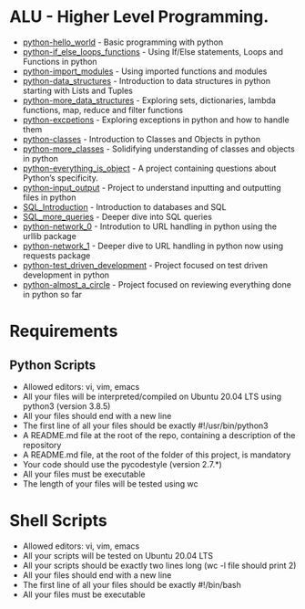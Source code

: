 # ALU - Higher Level Programming.

- [python-hello_world](https://github.com/ephraimm-zm/alu-higher_level_programming/tree/main/python-hello_world) - Basic programming with python
- [python-if_else_loops_functions](https://github.com/ephraimm-zm/alu-higher_level_programming/tree/main/python-if_else_loops_functions) - Using If/Else statements, Loops and Functions in python
- [python-import_modules](https://github.com/ephraimm-zm/alu-higher_level_programming/tree/main/python-import_modules) - Using imported functions and modules
- [python-data_structures](https://github.com/ephraimm-zm/alu-higher_level_programming/tree/main/python-data_structures) - Introduction to data structures in python starting with Lists and Tuples
- [python-more_data_structures](https://github.com/ephraimm-zm/alu-higher_level_programming/tree/main/python-more_data_structures) - Exploring sets, dictionaries, lambda functions, map, reduce and filter functions
- [python-excpetions](https://github.com/ephraimm-zm/alu-higher_level_programming/tree/main/python-exceptions) - Exploring exceptions in python and how to handle them
- [python-classes](https://github.com/ephraimm-zm/alu-higher_level_programming/tree/main/python-classes) - Introduction to Classes and Objects in python
- [python-more_classes](https://github.com/ephraimm-zm/alu-higher_level_programming/tree/main/python-more_classes) - Solidifying understanding of classes and objects in python
- [python-everything_is_object](https://github.com/ephraimm-zm/alu-higher_level_programming/tree/main/python-everything_is_object) - A project containing questions about Python’s specificity.
- [python-input_output](https://github.com/ephraimm-zm/alu-higher_level_programming/tree/main/python-input_output) - Project to understand inputting and outputting files in python
- [SQL_Introduction](https://github.com/ephraimm-zm/alu-higher_level_programming/tree/main/SQL_introduction#learning-objectives) - Introduction to databases and SQL
- [SQL_more_queries](https://github.com/ephraimm-zm/alu-higher_level_programming/tree/main/SQL_more_queries#learning-objectives) - Deeper dive into SQL queries
- [python-network_0](https://github.com/ephraimm-zm/alu-higher_level_programming/tree/main/python-network_0#learning-objectives) - Introdution to URL handling in python using the urllib package
- [python-network_1](https://github.com/ephraimm-zm/alu-higher_level_programming/tree/main/python-network_1#learning-objectives) - Deeper dive to URL handling in python now using requests package
- [python-test_driven_development](https://github.com/ephraimm-zm/alu-higher_level_programming/tree/main/python-test_driven_development#learning-objectives) - Project focused on test driven development in python
- [python-almost_a_circle](https://github.com/ephraimm-zm/alu-higher_level_programming/tree/main/python-almost_a_circle) - Project focused on reviewing everything done in python so far
# Requirements
## Python Scripts
- Allowed editors: vi, vim, emacs
- All your files will be interpreted/compiled on Ubuntu 20.04 LTS using python3 (version 3.8.5)
- All your files should end with a new line
- The first line of all your files should be exactly #!/usr/bin/python3
- A README.md file at the root of the repo, containing a description of the repository
- A README.md file, at the root of the folder of this project, is mandatory
- Your code should use the pycodestyle (version 2.7.*)
- All your files must be executable
- The length of your files will be tested using wc

# Shell Scripts
- Allowed editors: vi, vim, emacs
- All your scripts will be tested on Ubuntu 20.04 LTS
- All your scripts should be exactly two lines long (wc -l file should print 2)
- All your files should end with a new line
- The first line of all your files should be exactly #!/bin/bash
- All your files must be executable
